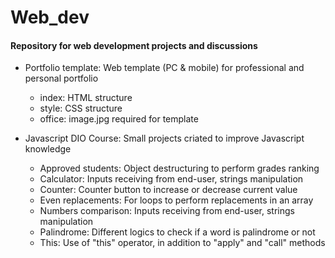 # Web_dev
#### Repository for web development projects and discussions

 - Portfolio template: Web template (PC & mobile) for professional and personal portfolio
 	- index: HTML structure
	- style: CSS structure
	- office: image.jpg required for template

- Javascript DIO Course: Small projects criated to improve Javascript knowledge
	- Approved students: Object destructuring to perform grades ranking
	- Calculator: Inputs receiving from end-user, strings manipulation
	- Counter: Counter button to increase or decrease current value
	- Even replacements: For loops to perform replacements in an array
	- Numbers comparison: Inputs receiving from end-user, strings manipulation
	- Palindrome: Different logics to check if a word is palindrome or not
	- This: Use of "this" operator, in addition to "apply" and "call" methods
